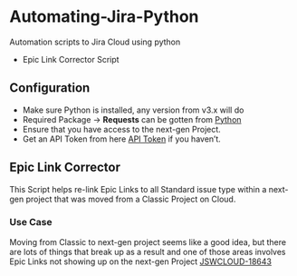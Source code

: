 # Automating-Jira-Python
Automation scripts to Jira Cloud using python

* Epic Link Corrector Script

## Configuration
* Make sure Python is installed, any version from v3.x will do
* Required Package → **Requests** can be gotten from [Python](http://python-requests.org)
* Ensure that you have access to the next-gen Project.
* Get an API Token from here [API Token](https://id.atlassian.com/manage/api-tokens) if you haven’t.

## Epic Link Corrector
This Script helps re-link Epic Links to all Standard issue type within a next-gen project that was moved from a Classic Project on Cloud.

### Use Case
Moving from Classic to next-gen project seems like a good idea, but there are lots of things that break up as a result and one of those areas involves Epic Links not showing up on the next-gen Project [JSWCLOUD-18643](https://jira.atlassian.com/browse/JSWCLOUD-18643)
